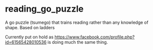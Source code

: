 # reading_go_puzzle
A go puzzle (tsumego) that trains reading rather than any knowledge of shape.  Based on ladders

Currently put on hold as https://www.facebook.com/profile.php?id=61565428010536 is doing much the same thing.
